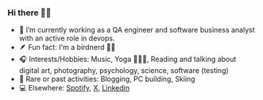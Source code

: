 ### Hi there 👋🏻

- 🔭 I’m currently working as a QA engineer and software business analyst with an active role in devops.
- 🪶 Fun fact: I'm a birdnerd 🪹🦉
- 🎧 Interests/Hobbies: Music, Yoga 🧘🏽‍♀️, Reading and talking about digital art, photography, psychology, science, software (testing)
- 📼 Rare or past activities: Blogging, PC building, Skiing
- 💻 Elsewhere: [Spotify](https://open.spotify.com/user/akmz), [X](https://x.com/dpkgme), [Linkedin](https://www.linkedin.com/in/akouim)
